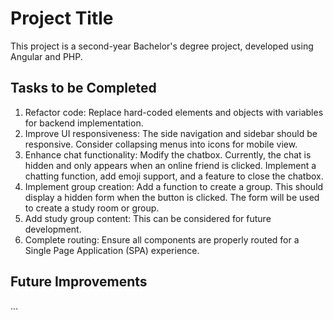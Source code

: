 # Project Title
This project is a second-year Bachelor's degree project, developed using Angular and PHP.

## Tasks to be Completed

1. Refactor code: Replace hard-coded elements and objects with variables for backend implementation.
2. Improve UI responsiveness: The side navigation and sidebar should be responsive. Consider collapsing menus into icons for mobile view.
3. Enhance chat functionality: Modify the chatbox. Currently, the chat is hidden and only appears when an online friend is clicked. Implement a chatting function, add emoji support, and a feature to close the chatbox.
4. Implement group creation: Add a function to create a group. This should display a hidden form when the button is clicked. The form will be used to create a study room or group.
5. Add study group content: This can be considered for future development.
6. Complete routing: Ensure all components are properly routed for a Single Page Application (SPA) experience.

## Future Improvements
...